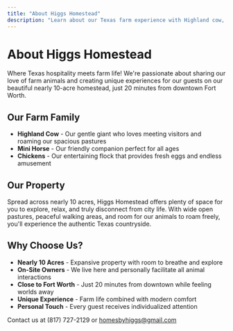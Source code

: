 ```yaml
---
title: "About Higgs Homestead"
description: "Learn about our Texas farm experience with Highland cow, mini horse, and chickens on nearly 10 acres"
---
```


# About Higgs Homestead

Where Texas hospitality meets farm life! We're passionate about sharing our love of farm animals and creating unique experiences for our guests on our beautiful nearly 10-acre homestead, just 20 minutes from downtown Fort Worth.

## Our Farm Family
- **Highland Cow** - Our gentle giant who loves meeting visitors and roaming our spacious pastures
- **Mini Horse** - Our friendly companion perfect for all ages  
- **Chickens** - Our entertaining flock that provides fresh eggs and endless amusement

## Our Property
Spread across nearly 10 acres, Higgs Homestead offers plenty of space for you to explore, relax, and truly disconnect from city life. With wide open pastures, peaceful walking areas, and room for our animals to roam freely, you'll experience the authentic Texas countryside.

## Why Choose Us?
- **Nearly 10 Acres** - Expansive property with room to breathe and explore
- **On-Site Owners** - We live here and personally facilitate all animal interactions
- **Close to Fort Worth** - Just 20 minutes from downtown while feeling worlds away
- **Unique Experience** - Farm life combined with modern comfort
- **Personal Touch** - Every guest receives individualized attention

Contact us at (817) 727-2129 or homesbyhiggs@gmail.com
